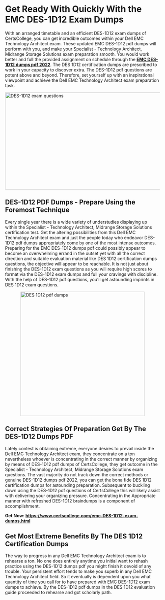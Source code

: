 <h1><strong>Get Ready With Quickly With the EMC DES-1D12 Exam Dumps&nbsp;</strong></h1>
<p><span style="font-weight: 400;">With an arranged timetable and an efficient  DES-1D12 exam dumps of CertsCollege, you can get incredible outcomes within your Dell EMC Technology Architect exam. These updated EMC DES-1D12 pdf dumps will perform with you, and make your Specialist - Technology Architect, Midrange Storage Solutions exam preparation smooth. You would work better and full the provided assignment on schedule through the <strong><a href="https://www.certscollege.com/emc-DES-1D12-exam-dumps.html">EMC DES-1D12 dumps pdf 2022</a></strong>. The DES 1D12 certification dumps are prescribed to work in your capacity to discover extra. The  DES-1D12 pdf questions are potent above and beyond. Therefore, set yourself up with an inspirational viewpoint and achieve the Dell EMC Technology Architect exam preparation task.&nbsp;</span></p>
<p><span style="font-weight: 400;"><img style="display: block; margin-left: auto; margin-right: auto;" src="https://i.ibb.co/CPDK3ps/Yellow-and-Blue-Initiative-Blog-Banner.png" alt="DES-1D12 exam questions" width="559" height="315" /></span></p>
<h2><strong>DES-1D12 PDF Dumps - Prepare Using the Foremost Technique</strong></h2>
<p><span style="font-weight: 400;">Every single year there is a wide variety of understudies displaying up within the Specialist - Technology Architect, Midrange Storage Solutions certification test. Get the altering possibilities from this Dell EMC Technology Architect exam and just the people today who endeavor DES-1D12 pdf dumps appropriately come by one of the most intense outcomes. Preparing for the EMC DES-1D12 dumps pdf could possibly appear to become an overwhelming errand in the outset yet with all the correct direction and suitable evaluation material like DES 1D12 certification dumps questions, the objective will appear to be reachable. It is not just about finishing the DES-1D12 exam questions as you will require high scores to format via the DES-1D12 exam dumps and full your cravings with discipline. With the help of DES-1D12 pdf questions, you'll get astounding imprints in DES 1D12 exam questions.</span></p>
<p><span style="font-weight: 400;"><a href="https://tinyurl.com/ybk276ms"><img style="display: block; margin-left: auto; margin-right: auto;" src="https://i.ibb.co/9tMrhdY/Teacher-Appreciation-Invitation.png" alt="DES 1D12 pdf dumps " width="404" height="404" /></a></span></p>
<h2><strong>Correct Strategies Of Preparation Get By The DES-1D12 Dumps PDF</strong></h2>
<p><span style="font-weight: 400;">Lately contest is obtaining extreme, everyone desires to prevail inside the Dell EMC Technology Architect exam, they concentrate on a ton nevertheless whoever is concentrating in the correct manner by organizing by means of DES-1D12 pdf dumps of CertsCollege, they get outcome in the Specialist - Technology Architect, Midrange Storage Solutions exam questions. The vast majority do not track down the correct methods or genuine DES-1D12 dumps pdf 2022, you can get the bona fide DES 1D12 certification dumps for astounding preparation. Subsequent to buckling down using the  DES-1D12 pdf questions of CertsCollege this will likely assist with delivering your organizing pressure. Concentrating in the Appropriate manner with refreshed DES-1D12 braindumps is a component of accomplishment.</span></p>
<p><span style="font-weight: 400;"><strong>Get Now: <a href="https://www.certscollege.com/emc-DES-1D12-exam-dumps.html">https://www.certscollege.com/emc-DES-1D12-exam-dumps.html</a></strong></span></p>
<h2><strong>Get Most Extreme Benefits By The DES 1D12 Certification Dumps</strong></h2>
<p><span style="font-weight: 400;">The way to progress in any Dell EMC Technology Architect exam is to rehearse a ton. No one does entirely anytime you initial want to rehash practice using the DES-1D12 dumps pdf you might finish it devoid of any trouble. Your persistent effort tends to make you superb in any Dell EMC Technology Architect field. So it eventually is dependent upon you what quantity of time you call for to have prepared with EMC DES-1D12 exam dumps to achieve. By the DES-1D12 pdf dumps in the DES 1D12 evaluation guide proceeded to rehearse and got scholarly path.</span></p>
